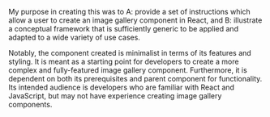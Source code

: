 My purpose in creating this was to A: provide a set of instructions which allow a user to create an image gallery component in React, and B: illustrate a conceptual framework that is sufficiently generic to be applied and adapted to a wide variety of use
cases. 

Notably, the component created is minimalist in terms of its features and styling. It is meant as a starting point for developers to create a more complex and fully-featured image gallery component. Furthermore, it is dependent on both its prerequisites and parent component for functionality. Its intended audience is developers who are familiar with React and JavaScript, but may not have experience creating image gallery components.
